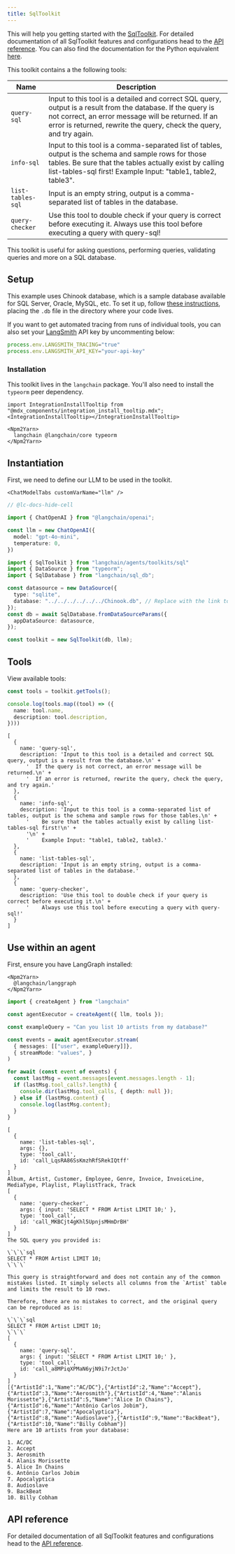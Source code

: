 ```yaml
---
title: SqlToolkit
---
```


This will help you getting started with the [SqlToolkit](/oss/concepts/tools/#toolkits). For detailed documentation of all SqlToolkit features and configurations head to the [API reference](https://api.js.langchain.com/classes/langchain.agents_toolkits_sql.SqlToolkit.html). You can also find the documentation for the Python equivalent [here](https://python.langchain.com/docs/integrations/toolkits/sql_database/).

This toolkit contains a the following tools:

| Name              | Description                                                                                                                                                                                                                               |
|-------------------|-------------------------------------------------------------------------------------------------------------------------------------------------------------------------------------------------------------------------------------------|
| `query-sql`       | Input to this tool is a detailed and correct SQL query, output is a result from the database. If the query is not correct, an error message will be returned. If an error is returned, rewrite the query, check the query, and try again. |
| `info-sql`        | Input to this tool is a comma-separated list of tables, output is the schema and sample rows for those tables. Be sure that the tables actually exist by calling list-tables-sql first! Example Input: "table1, table2, table3".          |
| `list-tables-sql` | Input is an empty string, output is a comma-separated list of tables in the database.                                                                                                                                                     |
| `query-checker`   | Use this tool to double check if your query is correct before executing it. Always use this tool before executing a query with query-sql!                                                                                                 |

This toolkit is useful for asking questions, performing queries, validating queries and more on a SQL database.

## Setup

This example uses Chinook database, which is a sample database available for SQL Server, Oracle, MySQL, etc. To set it up, follow [these instructions](https://database.guide/2-sample-databases-sqlite/), placing the `.db` file in the directory where your code lives.

If you want to get automated tracing from runs of individual tools, you can also set your [LangSmith](https://docs.smith.langchain.com/) API key by uncommenting below:

```typescript
process.env.LANGSMITH_TRACING="true"
process.env.LANGSMITH_API_KEY="your-api-key"
```

### Installation

This toolkit lives in the `langchain` package. You'll also need to install the `typeorm` peer dependency.

```{=mdx}
import IntegrationInstallTooltip from "@mdx_components/integration_install_tooltip.mdx";
<IntegrationInstallTooltip></IntegrationInstallTooltip>

<Npm2Yarn>
  langchain @langchain/core typeorm
</Npm2Yarn>
```
## Instantiation

First, we need to define our LLM to be used in the toolkit.

```{=mdx}
<ChatModelTabs customVarName="llm" />
```
```typescript
// @lc-docs-hide-cell

import { ChatOpenAI } from "@langchain/openai";

const llm = new ChatOpenAI({
  model: "gpt-4o-mini",
  temperature: 0,
})
```


```typescript
import { SqlToolkit } from "langchain/agents/toolkits/sql"
import { DataSource } from "typeorm";
import { SqlDatabase } from "langchain/sql_db";

const datasource = new DataSource({
  type: "sqlite",
  database: "../../../../../../Chinook.db", // Replace with the link to your database
});
const db = await SqlDatabase.fromDataSourceParams({
  appDataSource: datasource,
});

const toolkit = new SqlToolkit(db, llm);
```

## Tools

View available tools:


```typescript
const tools = toolkit.getTools();

console.log(tools.map((tool) => ({
  name: tool.name,
  description: tool.description,
})))
```
```output
[
  {
    name: 'query-sql',
    description: 'Input to this tool is a detailed and correct SQL query, output is a result from the database.\n' +
      '  If the query is not correct, an error message will be returned.\n' +
      '  If an error is returned, rewrite the query, check the query, and try again.'
  },
  {
    name: 'info-sql',
    description: 'Input to this tool is a comma-separated list of tables, output is the schema and sample rows for those tables.\n' +
      '    Be sure that the tables actually exist by calling list-tables-sql first!\n' +
      '\n' +
      '    Example Input: "table1, table2, table3.'
  },
  {
    name: 'list-tables-sql',
    description: 'Input is an empty string, output is a comma-separated list of tables in the database.'
  },
  {
    name: 'query-checker',
    description: 'Use this tool to double check if your query is correct before executing it.\n' +
      '    Always use this tool before executing a query with query-sql!'
  }
]
```
## Use within an agent

First, ensure you have LangGraph installed:

```{=mdx}
<Npm2Yarn>
  @langchain/langgraph
</Npm2Yarn>
```
```typescript
import { createAgent } from "langchain"

const agentExecutor = createAgent({ llm, tools });
```


```typescript
const exampleQuery = "Can you list 10 artists from my database?"

const events = await agentExecutor.stream(
  { messages: [["user", exampleQuery]]},
  { streamMode: "values", }
)

for await (const event of events) {
  const lastMsg = event.messages[event.messages.length - 1];
  if (lastMsg.tool_calls?.length) {
    console.dir(lastMsg.tool_calls, { depth: null });
  } else if (lastMsg.content) {
    console.log(lastMsg.content);
  }
}
```
```output
[
  {
    name: 'list-tables-sql',
    args: {},
    type: 'tool_call',
    id: 'call_LqsRA86SsKmzhRfSRekIQtff'
  }
]
Album, Artist, Customer, Employee, Genre, Invoice, InvoiceLine, MediaType, Playlist, PlaylistTrack, Track
[
  {
    name: 'query-checker',
    args: { input: 'SELECT * FROM Artist LIMIT 10;' },
    type: 'tool_call',
    id: 'call_MKBCjt4gKhl5UpnjsMHmDrBH'
  }
]
The SQL query you provided is:

\`\`\`sql
SELECT * FROM Artist LIMIT 10;
\`\`\`

This query is straightforward and does not contain any of the common mistakes listed. It simply selects all columns from the `Artist` table and limits the result to 10 rows. 

Therefore, there are no mistakes to correct, and the original query can be reproduced as is:

\`\`\`sql
SELECT * FROM Artist LIMIT 10;
\`\`\`
[
  {
    name: 'query-sql',
    args: { input: 'SELECT * FROM Artist LIMIT 10;' },
    type: 'tool_call',
    id: 'call_a8MPiqXPMaN6yjN9i7rJctJo'
  }
]
[{"ArtistId":1,"Name":"AC/DC"},{"ArtistId":2,"Name":"Accept"},{"ArtistId":3,"Name":"Aerosmith"},{"ArtistId":4,"Name":"Alanis Morissette"},{"ArtistId":5,"Name":"Alice In Chains"},{"ArtistId":6,"Name":"Antônio Carlos Jobim"},{"ArtistId":7,"Name":"Apocalyptica"},{"ArtistId":8,"Name":"Audioslave"},{"ArtistId":9,"Name":"BackBeat"},{"ArtistId":10,"Name":"Billy Cobham"}]
Here are 10 artists from your database:

1. AC/DC
2. Accept
3. Aerosmith
4. Alanis Morissette
5. Alice In Chains
6. Antônio Carlos Jobim
7. Apocalyptica
8. Audioslave
9. BackBeat
10. Billy Cobham
```
## API reference

For detailed documentation of all SqlToolkit features and configurations head to the [API reference](https://api.js.langchain.com/classes/langchain.agents_toolkits_sql.SqlToolkit.html).
